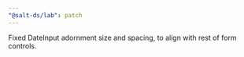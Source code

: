 ```yaml
---
"@salt-ds/lab": patch
---
```


Fixed DateInput adornment size and spacing, to align with rest of form controls.
